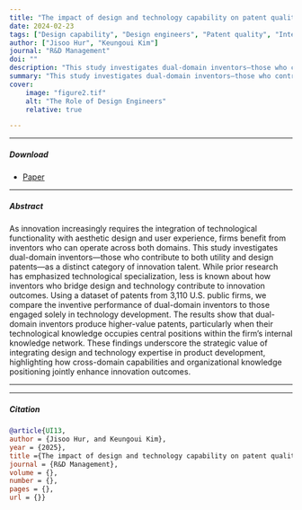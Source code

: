 ```yaml
---
title: "The impact of design and technology capability on patent quality: Exploring the role of interdisciplinary inventors and their technological knowledge" 
date: 2024-02-23
tags: ["Design capability", "Design engineers", "Patent quality", "Interdisciplinary inventors", "Technological knowledge"]
author: ["Jisoo Hur", "Keungoui Kim"]
journal: "R&D Management"
doi: ""
description: "This study investigates dual-domain inventors—those who contribute to both utility and design patents—as a distinct category of innovation talent. " 
summary: "This study investigates dual-domain inventors—those who contribute to both utility and design patents—as a distinct category of innovation talent." 
cover:
    image: "figure2.tif"
    alt: "The Role of Design Engineers"
    relative: true

---
```


---

##### Download

+ [Paper]()

---

##### Abstract

As innovation increasingly requires the integration of technological functionality with aesthetic design and user experience, firms benefit from inventors who can operate across both domains. This study investigates dual-domain inventors—those who contribute to both utility and design patents—as a distinct category of innovation talent. While prior research has emphasized technological specialization, less is known about how inventors who bridge design and technology contribute to innovation outcomes. Using a dataset of patents from 3,110 U.S. public firms, we compare the inventive performance of dual-domain inventors to those engaged solely in technology development. The results show that dual-domain inventors produce higher-value patents, particularly when their technological knowledge occupies central positions within the firm’s internal knowledge network. These findings underscore the strategic value of integrating design and technology expertise in product development, highlighting how cross-domain capabilities and organizational knowledge positioning jointly enhance innovation outcomes.

---



---

##### Citation


```BibTeX
@article{UI13,
author = {Jisoo Hur, and Keungoui Kim},
year = {2025},
title ={The impact of design and technology capability on patent quality: Exploring the role of interdisciplinary inventors and their technological knowledge},
journal = {R&D Management},
volume = {},
number = {},
pages = {},
url = {}}
```
